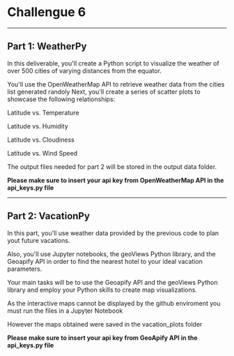 # Challengue 6
---

## Part 1: WeatherPy

In this deliverable, you'll create a Python script to visualize the weather of over 500 cities of varying distances from the equator.

You'll use the OpenWeatherMap API to retrieve weather data from the cities list generated randoly Next, you'll create a series of scatter plots to showcase the following relationships:

Latitude vs. Temperature

Latitude vs. Humidity

Latitude vs. Cloudiness

Latitude vs. Wind Speed

The output files needed for part 2 will be stored in the output data folder.

**Please make sure to insert your api key from OpenWeatherMap API in the api_keys.py file**

---


## Part 2: VacationPy

In this part, you'll use weather data provided by the previous code to plan yout future vacations. 

Also, you'll use Jupyter notebooks, the geoViews Python library, and the Geoapify API in order to find the nearest hotel to your ideal vacation parameters.

Your main tasks will be to use the Geoapify API and the geoViews Python library and employ your Python skills to create map visualizations.

As the interactive maps cannot be displayed by the github enviroment you must run the files in a Jupyter Notebook

However the maps obtained were saved in the vacation_plots folder


**Please make sure to insert your api key from GeoApify API in the api_keys.py file**
